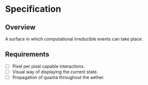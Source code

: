 # Specification

## Overview

A surface in which computational irreducible events can take place.

## Requirements

- [ ] Pixel per pixel capable interactions.
- [ ] Visual way of displaying the current state.
- [ ] Propagation of quanta throughout the aether.
